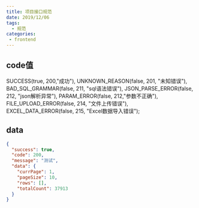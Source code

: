 ```yaml
---
title: 项目接口规范
date: 2019/12/06
tags:
  - 规范
categories:
 - frontend
---
```


## code值
SUCCESS(true, 200,"成功"),
UNKNOWN_REASON(false, 201, "未知错误"),
BAD_SQL_GRAMMAR(false, 211, "sql语法错误"),
JSON_PARSE_ERROR(false, 212, "json解析异常"),
PARAM_ERROR(false, 212,"参数不正确"),
FILE_UPLOAD_ERROR(false, 214, "文件上传错误"),
EXCEL_DATA_ERROR(false, 215, "Excel数据导入错误");

## data
```json
{
  "success": true,
  "code": 200,
  "message": "测试",
  "data": {
    "currPage": 1,
    "pageSize": 10,
    "rows": [],
    "totalCount": 37913
  }
}
```
